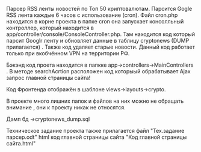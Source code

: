 Парсер RSS ленты новостей по Топ 50 криптовалютам. Парсится Gogle RSS лента каждые 6 часов с использование (cron). Файл cron.php находится в корне проекта в папке cron она запускает консолльный контроллер, который находится в app/controller/console/ConsoleController.php. Там находится код который парсит Googlr ленту и обновляет данные в таблицу cryptonews (DUMP прилагается) . Также код удаляет старые новости.  Данный код работает только при вкобчённом VPN на территории РФ.

Бэкэнд код проета находится в папкке app->controllers->MainControllers . В методе searchAcrtion расположен код  которыый обрабатывает Ajax запрос главной страницы сайта!

Код Фронтенда отображён в шаблоне views->layouts->crypto.   

В проекте много лишних папок и файлов на них можно не обращать внимание , они к проекту никак не относятся. 

Дамп бд ->cryptonews_dump.sql



Техническое задание проекта также прилагается  файл "Тех.задание парсер.odt"
html код главной страницы сайта "Код главной страницы сайта.html"
